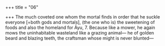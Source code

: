 +++
title = "06"

+++
The much coveted one whom the mortal finds in order that he suckle  everyone [=both gods and mortals],
(the one who is) the sweetening of foods and also the homeland for Āyu, 7. Because like a mower, he again mows the uninhabitable wasteland like a  grazing animal— he of golden beard and blazing teeth, the craftsman whose might is  never blunted—